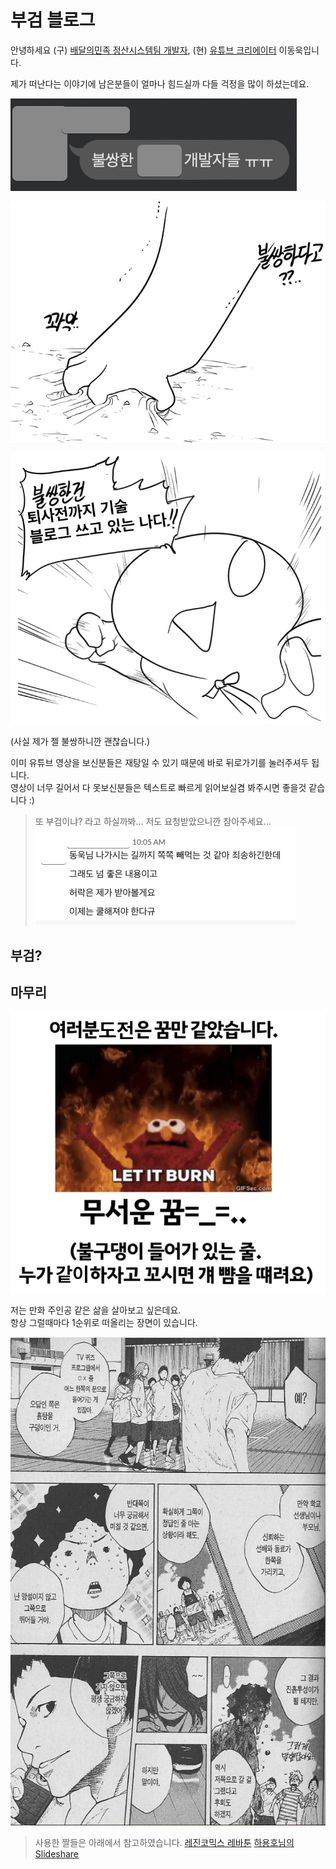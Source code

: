# 부검 블로그

안녕하세요 (구) [배달의민족 정산시스템팀 개발자](https://woowahan.oopy.io/60a06399-3f95-4fec-a436-000ad6baff40), (현) [유튜브 크리에이터](https://www.youtube.com/channel/UCSEOUzkGNCT_29EU_vnBYjg) 이동욱입니다.  


제가 떠난다는 이야기에 남은분들이 얼마나 힘드실까 다들 걱정을 많이 하셨는데요.

![intro1](./images/intro1.png)

![intro2](./images/intro2.png)

![intro3](./images/intro3.png)

(사실 제가 젤 불쌍하니깐 괜찮습니다.)  

이미 유튜브 영상을 보신분들은 재탕일 수 있기 때문에 바로 뒤로가기를 눌러주셔두 됩니다.  
영상이 너무 길어서 다 못보신분들은 텍스트로 빠르게 읽어보실겸 봐주시면 좋을것 같습니다 :)

> 또 부검이냐? 라고 하실까봐... 저도 요청받았으니깐 참아주세요...
![intro4](./images/intro4.png)


## 부검?



## 마무리

![last](./images/last.png)

저는 만화 주인공 같은 삶을 살아보고 싶은데요.  
항상 그럴때마다 1순위로 떠올리는 장면이 있습니다.

![ox](./images/ox.jpg)



> 사용한 짤들은 아래에서 참고하였습니다.
> [레진코믹스 레바툰](https://www.lezhin.com/ko/comic/revatoon/163)
> [하용호님의 Slideshare](https://www.slideshare.net/yongho)